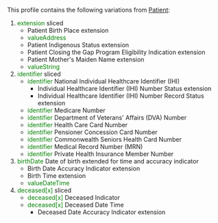 This profile contains the following variations from [Patient](http://hl7.org/fhir/STU3/Patient):

1. <span style='color:green'> extension </span>  sliced
   * Patient Birth Place extension
   * <span style='color:green'> valueAddress </span> 
   * Patient Indigenous Status extension
   * Patient Closing the Gap Program Eligibility Indication extension
   * Patient Mother's Maiden Name extension
   * <span style='color:green'> valueString </span> 
1. <span style='color:green'> identifier </span>  sliced
   * <span style='color:green'> identifier </span> National Individual Healthcare Identifier (IHI)
      * Individual Healthcare Identifier (IHI) Number Status extension
      * Individual Healthcare Identifier (IHI) Number Record Status extension
   * <span style='color:green'> identifier </span> Medicare Number
   * <span style='color:green'> identifier </span> Department of Veterans' Affairs (DVA) Number
   * <span style='color:green'> identifier </span> Health Care Card Number
   * <span style='color:green'> identifier </span> Pensioner Concession Card Number
   * <span style='color:green'> identifier </span> Commonwealth Seniors Health Card Number
   * <span style='color:green'> identifier </span> Medical Record Number (MRN)
   * <span style='color:green'> identifier </span> Private Health Insurance Member Number
1. <span style='color:green'> birthDate </span> Date of birth extended for time and accuracy indicator
      * Birth Date Accuracy Indicator extension
      * Birth Time extension
   * <span style='color:green'> valueDateTime </span> 
1. <span style='color:green'> deceased[x] </span>  sliced
   * <span style='color:green'> deceased[x] </span> Deceased Indicator
   * <span style='color:green'> deceased[x] </span> Deceased Date Time
      * Deceased Date Accuracy Indicator extension